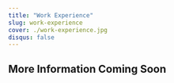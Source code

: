```yaml
---
title: "Work Experience"
slug: work-experience
cover: ./work-experience.jpg
disqus: false
---
```


## More Information Coming Soon
